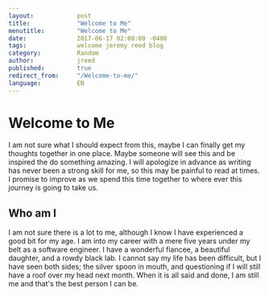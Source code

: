 ```yaml
---
layout:            post
title:             "Welcome to Me"
menutitle:         "Welcome to Me"
date:              2017-06-17 02:00:00 -0400
tags:              welcome jeremy reed blog
category:          Random
author:            jreed
published:         true
redirect_from:     "/Welcome-to-me/"
language:          EN
---
```

# Welcome to Me

I am not sure what I should expect from this, maybe I can finally get my thoughts together in one place. Maybe someone will see this and be inspired the do something amazing. I will apologize in advance as writing has never been a strong skill for me, so this may be painful to read at times. I promise to improve as we spend this time together to where ever this journey is going to take us. 

## Who am I
I am not sure there is a lot to me, although I know I have experienced a good bit for my age. I am into my career with a mere five years under my belt as a software engineer. I have a wonderful fiancee, a beautiful daughter, and a rowdy black lab. I cannot say my life has been difficult, but I have seen both sides; the silver spoon in mouth, and questioning if I will still have a roof over my head next month. When it is all said and done, I am still me and that's the best person I can be.